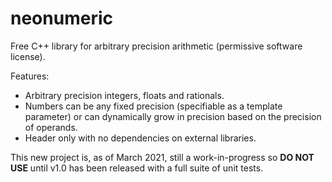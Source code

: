 # neonumeric
Free C++ library for arbitrary precision arithmetic (permissive software license).

Features:

* Arbitrary precision integers, floats and rationals.
* Numbers can be any fixed precision (specifiable as a template parameter) or can dynamically grow in precision based on the precision of operands.
* Header only with no dependencies on external libraries.

This new project is, as of March 2021, still a work-in-progress so **DO NOT USE** until v1.0 has been released with a full suite of unit tests.
